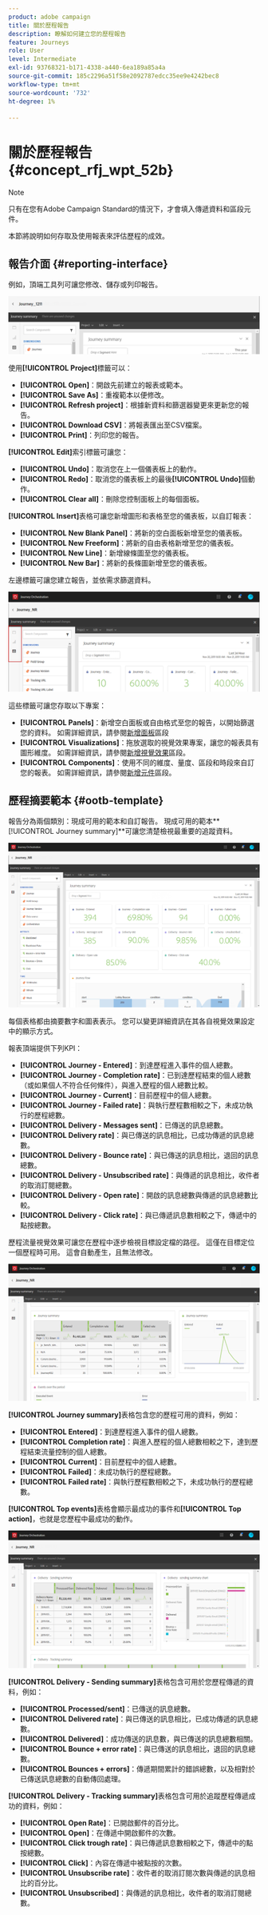 ```yaml
---
product: adobe campaign
title: 關於歷程報告
description: 瞭解如何建立您的歷程報告
feature: Journeys
role: User
level: Intermediate
exl-id: 93768321-b171-4338-a440-6ea189a85a4a
source-git-commit: 185c2296a51f58e2092787edcc35ee9e4242bec8
workflow-type: tm+mt
source-wordcount: '732'
ht-degree: 1%

---
```


# 關於歷程報告 {#concept_rfj_wpt_52b}

>[!NOTE]
>
>只有在您有Adobe Campaign Standard的情況下，才會填入傳遞資料和區段元件。

本節將說明如何存取及使用報表來評估歷程的成效。

## 報告介面 {#reporting-interface}

例如，頂端工具列可讓您修改、儲存或列印報告。

![](../assets/dynamic_report_toolbar.png)

使用&#x200B;**[!UICONTROL Project]**&#x200B;標籤可以：

* **[!UICONTROL Open]**：開啟先前建立的報表或範本。
* **[!UICONTROL Save As]**：重複範本以便修改。
* **[!UICONTROL Refresh project]**：根據新資料和篩選器變更來更新您的報告。
* **[!UICONTROL Download CSV]**：將報表匯出至CSV檔案。
* **[!UICONTROL Print]**：列印您的報告。

**[!UICONTROL Edit]**&#x200B;索引標籤可讓您：

* **[!UICONTROL Undo]**：取消您在上一個儀表板上的動作。
* **[!UICONTROL Redo]**：取消您的儀表板上的最後&#x200B;**[!UICONTROL Undo]**&#x200B;個動作。
* **[!UICONTROL Clear all]**：刪除您控制面板上的每個面板。

**[!UICONTROL Insert]**&#x200B;表格可讓您新增圖形和表格至您的儀表板，以自訂報表：

* **[!UICONTROL New Blank Panel]**：將新的空白面板新增至您的儀表板。
* **[!UICONTROL New Freeform]**：將新的自由表格新增至您的儀表板。
* **[!UICONTROL New Line]**：新增線條圖至您的儀表板。
* **[!UICONTROL New Bar]**：將新的長條圖新增至您的儀表板。

左邊標籤可讓您建立報告，並依需求篩選資料。

![](../assets/dynamic_report_interface.png)

這些標籤可讓您存取以下專案：

* **[!UICONTROL Panels]**：新增空白面板或自由格式至您的報告，以開始篩選您的資料。 如需詳細資訊，請參閱[新增面板](../reporting/creating-your-journey-reports.md#adding-panels)區段
* **[!UICONTROL Visualizations]**：拖放選取的視覺效果專案，讓您的報表具有圖形維度。 如需詳細資訊，請參閱[新增視覺效果](../reporting/creating-your-journey-reports.md#adding-visualizations)區段。
* **[!UICONTROL Components]**：使用不同的維度、量度、區段和時段來自訂您的報表。 如需詳細資訊，請參閱[新增元件](../reporting/creating-your-journey-reports.md#adding-components)區段。

## 歷程摘要範本 {#ootb-template}

報告分為兩個類別：現成可用的範本和自訂報告。
現成可用的範本**[!UICONTROL Journey summary]**&#x200B;可讓您清楚檢視最重要的追蹤資料。

![](../assets/dynamic_report_journey_8.png)

每個表格都由摘要數字和圖表表示。 您可以變更詳細資訊在其各自視覺效果設定中的顯示方式。

報表頂端提供下列KPI：

* **[!UICONTROL Journey - Entered]**：到達歷程進入事件的個人總數。
* **[!UICONTROL Journey - Completion rate]**：已到達歷程結束的個人總數（或如果個人不符合任何條件），與進入歷程的個人總數比較。
* **[!UICONTROL Journey - Current]**：目前歷程中的個人總數。
* **[!UICONTROL Journey - Failed rate]**：與執行歷程數相較之下，未成功執行的歷程總數。
* **[!UICONTROL Delivery - Messages sent]**：已傳送的訊息總數。
* **[!UICONTROL Delivery rate]**：與已傳送的訊息相比，已成功傳遞的訊息總數。
* **[!UICONTROL Delivery - Bounce rate]**：與已傳送的訊息相比，退回的訊息總數。
* **[!UICONTROL Delivery - Unsubscribed rate]**：與傳遞的訊息相比，收件者的取消訂閱總數。
* **[!UICONTROL Delivery - Open rate]**：開啟的訊息總數與傳遞的訊息總數比較。
* **[!UICONTROL Delivery - Click rate]**：與已傳遞訊息數相較之下，傳遞中的點按總數。

歷程流量視覺效果可讓您在歷程中逐步檢視目標設定檔的路徑。 這僅在目標定位一個歷程時可用。 這會自動產生，且無法修改。

![](../assets/dynamic_report_journey_10.png)

**[!UICONTROL Journey summary]**&#x200B;表格包含您的歷程可用的資料，例如：

* **[!UICONTROL Entered]**：到達歷程進入事件的個人總數。
* **[!UICONTROL Completion rate]**：與進入歷程的個人總數相較之下，達到歷程結束流量控制的個人總數。
* **[!UICONTROL Current]**：目前歷程中的個人總數。
* **[!UICONTROL Failed]**：未成功執行的歷程總數。
* **[!UICONTROL Failed rate]**：與執行歷程數相較之下，未成功執行的歷程總數。

**[!UICONTROL Top events]**&#x200B;表格會顯示最成功的事件和&#x200B;**[!UICONTROL Top action]**，也就是您歷程中最成功的動作。

![](../assets/dynamic_report_journey_11.png)

**[!UICONTROL Delivery - Sending summary]**&#x200B;表格包含可用於您歷程傳遞的資料，例如：

* **[!UICONTROL Processed/sent]**：已傳送的訊息總數。
* **[!UICONTROL Delivered rate]**：與已傳送的訊息相比，已成功傳遞的訊息總數。
* **[!UICONTROL Delivered]**：成功傳送的訊息數，與已傳送的訊息總數相關。
* **[!UICONTROL Bounce + error rate]**：與已傳送的訊息相比，退回的訊息總數。
* **[!UICONTROL Bounces + errors]**：傳遞期間累計的錯誤總數，以及相對於已傳送訊息總數的自動傳回處理。

**[!UICONTROL Delivery - Tracking summary]**&#x200B;表格包含可用於追蹤歷程傳遞成功的資料，例如：

* **[!UICONTROL Open Rate]**：已開啟郵件的百分比。
* **[!UICONTROL Open]**：在傳遞中開啟郵件的次數。
* **[!UICONTROL Click trough rate]**：與已傳遞訊息數相較之下，傳遞中的點按總數。
* **[!UICONTROL Click]**：內容在傳遞中被點按的次數。
* **[!UICONTROL Unsubscribe rate]**：收件者的取消訂閱次數與傳遞的訊息相比的百分比。
* **[!UICONTROL Unsubscribed]**：與傳遞的訊息相比，收件者的取消訂閱總數。

